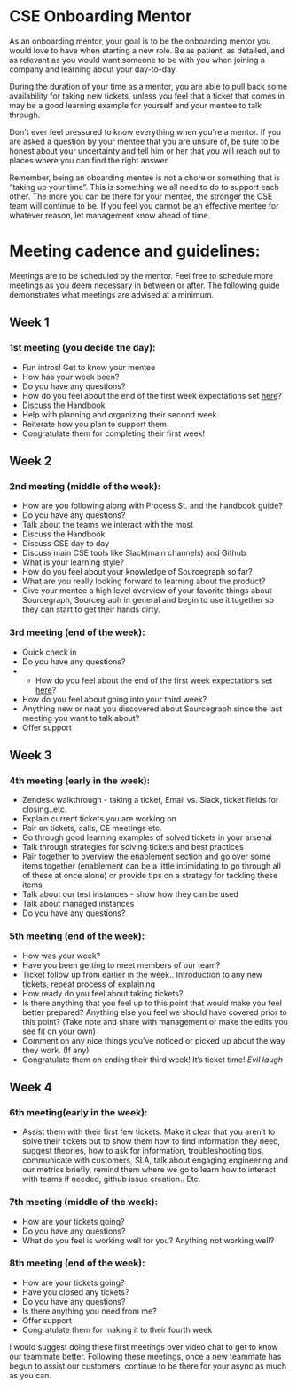 # CSE Onboarding Mentor

As an onboarding mentor, your goal is to be the onboarding mentor you would love to have when starting a new role.
Be as patient, as detailed, and as relevant as you would want someone to be with you when joining a company and learning about your day-to-day.

During the duration of your time as a mentor, you are able to pull back some availability for taking new tickets, unless you feel that a ticket that comes in may be a good learning example for yourself and your mentee to talk through.

Don't ever feel pressured to know everything when you're a mentor. If you are asked a question by your mentee that you are unsure of, be sure to be honest about your uncertainty and tell him or her that you will reach out to places where you can find the right answer.

Remember, being an oboarding mentee is not a chore or something that is “taking up your time”. This is something we all need to do to support each other. The more you can be there for your mentee, the stronger the CSE team will continue to be. If you feel you cannot be an effective mentee for whatever reason, let management know ahead of time.

# Meeting cadence and guidelines:

Meetings are to be scheduled by the mentor. Feel free to schedule more meetings as you deem necessary in between or after. The following guide demonstrates what meetings are advised at a minimum.

## Week 1

### 1st meeting (you decide the day):

- Fun intros! Get to know your mentee
- How has your week been?
- Do you have any questions?
- How do you feel about the end of the first week expectations set [here](customer-support-onboarding.md#by-the-end-of-your-first-week-the-following-will-be-true)?
- Discuss the Handbook
- Help with planning and organizing their second week
- Reiterate how you plan to support them
- Congratulate them for completing their first week!

## Week 2

### 2nd meeting (middle of the week):

- How are you following along with Process St. and the handbook guide?
- Do you have any questions?
- Talk about the teams we interact with the most
- Discuss the Handbook
- Discuss CSE day to day
- Discuss main CSE tools like Slack(main channels) and Github
- What is your learning style?
- How do you feel about your knowledge of Sourcegraph so far?
- What are you really looking forward to learning about the product?
- Give your mentee a high level overview of your favorite things about Sourcegraph, Sourcegraph in general and begin to use it together so they can start to get their hands dirty.

### 3rd meeting (end of the week):

- Quick check in
- Do you have any questions?
- - How do you feel about the end of the first week expectations set [here](customer-support-onboarding.md#by-the-end-of-your-second-week-the-following-will-be-true)?
- How do you feel about going into your third week?
- Anything new or neat you discovered about Sourcegraph since the last meeting you want to talk about?
- Offer support

## Week 3

### 4th meeting (early in the week):

- Zendesk walkthrough - taking a ticket, Email vs. Slack, ticket fields for closing..etc.
- Explain current tickets you are working on
- Pair on tickets, calls, CE meetings etc.
- Go through good learning examples of solved tickets in your arsenal
- Talk through strategies for solving tickets and best practices
- Pair together to overview the enablement section and go over some items together (enablement can be a little intimidating to go through all of these at once alone) or provide tips on a strategy for tackling these items
- Talk about our test instances - show how they can be used
- Talk about managed instances
- Do you have any questions?

### 5th meeting (end of the week):

- How was your week?
- Have you been getting to meet members of our team?
- Ticket follow up from earlier in the week.. Introduction to any new tickets, repeat process of explaining
- How ready do you feel about taking tickets?
- Is there anything that you feel up to this point that would make you feel better prepared? Anything else you feel we should have covered prior to this point? (Take note and share with management or make the edits you see fit on your own)
- Comment on any nice things you’ve noticed or picked up about the way they work. (If any)
- Congratulate them on ending their third week! It’s ticket time! _Evil laugh_

## Week 4

### 6th meeting(early in the week):

- Assist them with their first few tickets. Make it clear that you aren’t to solve their tickets but to show them how to find information they need, suggest theories, how to ask for information, troubleshooting tips, communicate with customers, SLA, talk about engaging engineering and our metrics briefly, remind them where we go to learn how to interact with teams if needed, github issue creation.. Etc.

### 7th meeting (middle of the week):

- How are your tickets going?
- Do you have any questions?
- What do you feel is working well for you? Anything not working well?

### 8th meeting (end of the week):

- How are your tickets going?
- Have you closed any tickets?
- Do you have any questions?
- Is there anything you need from me?
- Offer support
- Congratulate them for making it to their fourth week

I would suggest doing these first meetings over video chat to get to know our teammate better. Following these meetings, once a new teammate has begun to assist our customers, continue to be there for your async as much as you can.
